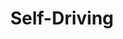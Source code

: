 ---
title: "Self-Driving"

categories: ['']

tags: ['Self', 'Driving']

arabic: ['ذاتية القيادة']

publishers: ['معجم مصطلحات التعلم الآلي والتعلم العميق وعلم البيانات']

types: "word"

slug: ""
---